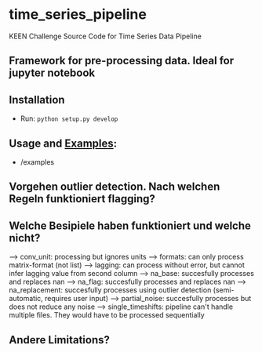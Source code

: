 # time_series_pipeline
KEEN Challenge Source Code for Time Series Data Pipeline
## Framework for pre-processing data. Ideal for jupyter notebook
## Installation  
- Run: ```python setup.py develop```  

## Usage and [Examples](/examples):
- /examples
## Vorgehen outlier detection. Nach welchen Regeln funktioniert flagging?


## Welche Besipiele haben funktioniert und welche nicht?
--> conv_unit:		processing but ignores units
--> formats: 		can only process matrix-format (not list)
--> lagging: 		can process without error, but cannot infer lagging value from second column
--> na_base: 		succesfully processes and replaces nan 
--> na_flag: 		succesfully processes and replaces nan
--> na_replacement: 	succesfully processes using outlier detection (semi-automatic, requires user input)
--> partial_noise: 	succesfully processes but does not reduce any noise
--> single_timeshifts:	pipeline can't handle multiple files. They would have to be processed sequentially

## Andere Limitations?
